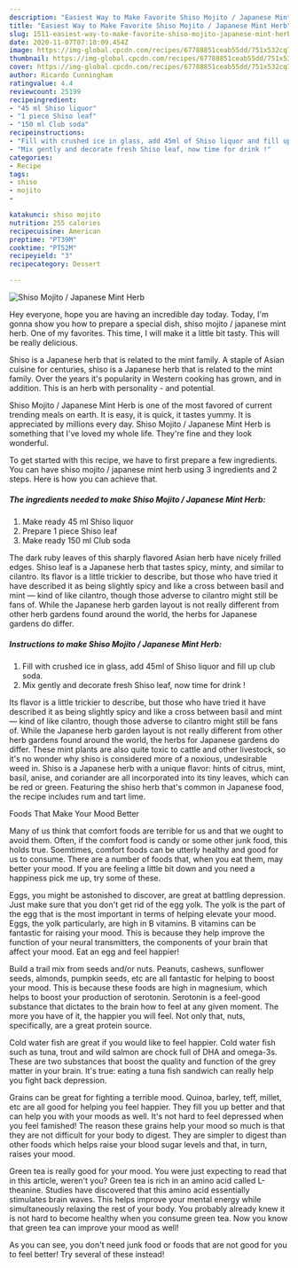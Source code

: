 ```yaml
---
description: "Easiest Way to Make Favorite Shiso Mojito / Japanese Mint Herb"
title: "Easiest Way to Make Favorite Shiso Mojito / Japanese Mint Herb"
slug: 1511-easiest-way-to-make-favorite-shiso-mojito-japanese-mint-herb
date: 2020-11-07T07:10:09.454Z
image: https://img-global.cpcdn.com/recipes/67788851ceab55dd/751x532cq70/shiso-mojito-japanese-mint-herb-recipe-main-photo.jpg
thumbnail: https://img-global.cpcdn.com/recipes/67788851ceab55dd/751x532cq70/shiso-mojito-japanese-mint-herb-recipe-main-photo.jpg
cover: https://img-global.cpcdn.com/recipes/67788851ceab55dd/751x532cq70/shiso-mojito-japanese-mint-herb-recipe-main-photo.jpg
author: Ricardo Cunningham
ratingvalue: 4.4
reviewcount: 25199
recipeingredient:
- "45 ml Shiso liquor"
- "1 piece Shiso leaf"
- "150 ml Club soda"
recipeinstructions:
- "Fill with crushed ice in glass, add 45ml of Shiso liquor and fill up club soda."
- "Mix gently and decorate fresh Shiso leaf, now time for drink !"
categories:
- Recipe
tags:
- shiso
- mojito
- 

katakunci: shiso mojito  
nutrition: 255 calories
recipecuisine: American
preptime: "PT39M"
cooktime: "PT52M"
recipeyield: "3"
recipecategory: Dessert

---
```



![Shiso Mojito / Japanese Mint Herb](https://img-global.cpcdn.com/recipes/67788851ceab55dd/751x532cq70/shiso-mojito-japanese-mint-herb-recipe-main-photo.jpg)

Hey everyone, hope you are having an incredible day today. Today, I'm gonna show you how to prepare a special dish, shiso mojito / japanese mint herb. One of my favorites. This time, I will make it a little bit tasty. This will be really delicious.

Shiso is a Japanese herb that is related to the mint family. A staple of Asian cuisine for centuries, shiso is a Japanese herb that is related to the mint family. Over the years it&#39;s popularity in Western cooking has grown, and in addition. This is an herb with personality - and potential.

Shiso Mojito / Japanese Mint Herb is one of the most favored of current trending meals on earth. It is easy, it is quick, it tastes yummy. It is appreciated by millions every day. Shiso Mojito / Japanese Mint Herb is something that I've loved my whole life. They're fine and they look wonderful.


To get started with this recipe, we have to first prepare a few ingredients. You can have shiso mojito / japanese mint herb using 3 ingredients and 2 steps. Here is how you can achieve that.

<!--inarticleads1-->

##### The ingredients needed to make Shiso Mojito / Japanese Mint Herb:

1. Make ready 45 ml Shiso liquor
1. Prepare 1 piece Shiso leaf
1. Make ready 150 ml Club soda


The dark ruby leaves of this sharply flavored Asian herb have nicely frilled edges. Shiso leaf is a Japanese herb that tastes spicy, minty, and similar to cilantro. Its flavor is a little trickier to describe, but those who have tried it have described it as being slightly spicy and like a cross between basil and mint — kind of like cilantro, though those adverse to cilantro might still be fans of. While the Japanese herb garden layout is not really different from other herb gardens found around the world, the herbs for Japanese gardens do differ. 

<!--inarticleads2-->

##### Instructions to make Shiso Mojito / Japanese Mint Herb:

1. Fill with crushed ice in glass, add 45ml of Shiso liquor and fill up club soda.
1. Mix gently and decorate fresh Shiso leaf, now time for drink !


Its flavor is a little trickier to describe, but those who have tried it have described it as being slightly spicy and like a cross between basil and mint — kind of like cilantro, though those adverse to cilantro might still be fans of. While the Japanese herb garden layout is not really different from other herb gardens found around the world, the herbs for Japanese gardens do differ. These mint plants are also quite toxic to cattle and other livestock, so it&#39;s no wonder why shiso is considered more of a noxious, undesirable weed in. Shiso is a Japanese herb with a unique flavor: hints of citrus, mint, basil, anise, and coriander are all incorporated into its tiny leaves, which can be red or green. Featuring the shiso herb that&#39;s common in Japanese food, the recipe includes rum and tart lime. 

Foods That Make Your Mood Better


Many of us think that comfort foods are terrible for us and that we ought to avoid them. Often, if the comfort food is candy or some other junk food, this holds true. Soemtimes, comfort foods can be utterly healthy and good for us to consume. There are a number of foods that, when you eat them, may better your mood. If you are feeling a little bit down and you need a happiness pick me up, try some of these.

Eggs, you might be astonished to discover, are great at battling depression. Just make sure that you don't get rid of the egg yolk. The yolk is the part of the egg that is the most important in terms of helping elevate your mood. Eggs, the yolk particularly, are high in B vitamins. B vitamins can be fantastic for raising your mood. This is because they help improve the function of your neural transmitters, the components of your brain that affect your mood. Eat an egg and feel happier!

Build a trail mix from seeds and/or nuts. Peanuts, cashews, sunflower seeds, almonds, pumpkin seeds, etc are all fantastic for helping to boost your mood. This is because these foods are high in magnesium, which helps to boost your production of serotonin. Serotonin is a feel-good substance that dictates to the brain how to feel at any given moment. The more you have of it, the happier you will feel. Not only that, nuts, specifically, are a great protein source.

Cold water fish are great if you would like to feel happier. Cold water fish such as tuna, trout and wild salmon are chock full of DHA and omega-3s. These are two substances that boost the quality and function of the grey matter in your brain. It's true: eating a tuna fish sandwich can really help you fight back depression. 

Grains can be great for fighting a terrible mood. Quinoa, barley, teff, millet, etc are all good for helping you feel happier. They fill you up better and that can help you with your moods as well. It's not hard to feel depressed when you feel famished! The reason these grains help your mood so much is that they are not difficult for your body to digest. They are simpler to digest than other foods which helps raise your blood sugar levels and that, in turn, raises your mood.

Green tea is really good for your mood. You were just expecting to read that in this article, weren't you? Green tea is rich in an amino acid called L-theanine. Studies have discovered that this amino acid essentially stimulates brain waves. This helps improve your mental energy while simultaneously relaxing the rest of your body. You probably already knew it is not hard to become healthy when you consume green tea. Now you know that green tea can improve your mood as well!

As you can see, you don't need junk food or foods that are not good for you to feel better! Try several of these instead!

